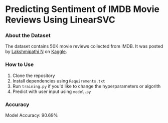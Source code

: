 # **Predicting Sentiment of IMDB Movie Reviews Using LinearSVC**

### **About the Dataset**

The dataset contains 50K movie reviews collected from IMDB. It was posted by [Lakshmipathi N](https://www.kaggle.com/lakshmi25npathi) on [Kaggle](https://www.kaggle.com/datasets/lakshmi25npathi/imdb-dataset-of-50k-movie-reviews). 

### **How to Use**

1. Clone the repository
2. Install dependencies using `Requirements.txt`
3. Run `training.py` if you'd like to change the hyperparameters or algorith
4. Predict with user input using `model.py`

### **Accuracy**

Model Accuracy: 90.69%

